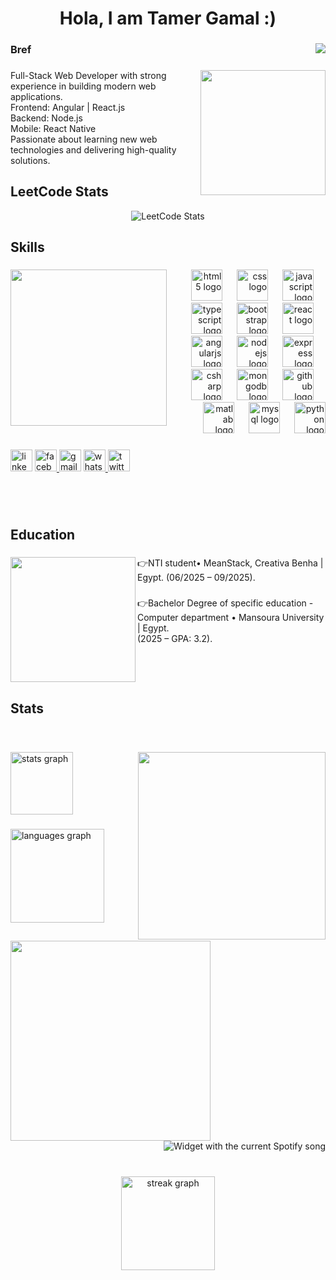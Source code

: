 <h1 align="center">Hola, I am Tamer Gamal :)</h1>

###

<img align="right" src="https://visitor-badge.laobi.icu/badge?page_id=TamerGamall.TamerGamall&left_color=darkgray&right_color=navy&left_text=Profile%20Visitors"  />

###

<h3 align="left">Bref</h3>

###

<img align="right" height="200" src="https://media.giphy.com/media/v1.Y2lkPTc5MGI3NjExbXZtdDNubHB6d2czZmJyZXFoZXprdGpsZTczejFsemNvcnF3eXQ2aCZlcD12MV9naWZzX3NlYXJjaCZjdD1n/Dh5q0sShxgp13DwrvG/giphy.gif"  />

###

<p align="left">Full-Stack Web Developer with strong experience in building modern web applications. <br>Frontend: Angular | React.js <br>Backend: Node.js <br>Mobile: React Native <br>Passionate about learning new web technologies and delivering high-quality solutions.</p>

###

<!-- <h3 align="left">...</h3> -->

###

<h4 align="left"></h4>

###
## LeetCode Stats

<p align="center">
  <img src="https://leetcard.jacoblin.cool/TamerGamal?theme=dark&font=Montserrat&ext=heatmap" alt="LeetCode Stats"/>
</p>


## Skills

###

<img align="left" height="250" src="https://media.giphy.com/media/v1.Y2lkPTc5MGI3NjExbWs4OGVhZjMzenB4MTJzamxleW5sZ2Z2bGloNWlpeTIyNjY1Zmp6ZCZlcD12MV9naWZzX3NlYXJjaCZjdD1n/66M6ZwJkTLYikvhrqZ/giphy.gif"  />

###

<div align="right">
  <img src="https://cdn.jsdelivr.net/gh/devicons/devicon/icons/html5/html5-original.svg" height="50" alt="html5 logo"  />
  <img width="15" />
  <img src="https://cdn.jsdelivr.net/gh/devicons/devicon/icons/css3/css3-original.svg" height="50" alt="css logo"  />
  <img width="15" />
  <img src="https://cdn.jsdelivr.net/gh/devicons/devicon/icons/javascript/javascript-original.svg" height="50" alt="javascript logo"  />
  <img width="15" />
  <img src="https://cdn.jsdelivr.net/gh/devicons/devicon/icons/typescript/typescript-original.svg" height="50" alt="typescript logo"  />
  <img width="15" />
  <img src="https://cdn.jsdelivr.net/gh/devicons/devicon/icons/bootstrap/bootstrap-original.svg" height="50" alt="bootstrap logo"  />
  <img width="15" />
  <img src="https://cdn.jsdelivr.net/gh/devicons/devicon/icons/react/react-original.svg" height="50" alt="react logo"  />
  <img width="15" />
  <img src="https://cdn.jsdelivr.net/gh/devicons/devicon/icons/angularjs/angularjs-original.svg" height="50" alt="angularjs logo"  />
  <img width="15" />
  <img src="https://cdn.jsdelivr.net/gh/devicons/devicon/icons/nodejs/nodejs-original.svg" height="50" alt="nodejs logo"  />
  <img width="15" />
  <img src="https://cdn.jsdelivr.net/gh/devicons/devicon/icons/express/express-original.svg" height="50" alt="express logo"  />
  <img width="15" />
  <img src="https://cdn.jsdelivr.net/gh/devicons/devicon/icons/csharp/csharp-original.svg" height="50" alt="csharp logo"  />
  <img width="15" />
  <img src="https://cdn.jsdelivr.net/gh/devicons/devicon/icons/mongodb/mongodb-original.svg" height="50" alt="mongodb logo"  />
  <img width="15" />
  <img src="https://cdn.jsdelivr.net/gh/devicons/devicon/icons/github/github-original.svg" height="50" alt="github logo"  />
  <img width="15" />
  <img src="https://cdn.jsdelivr.net/gh/devicons/devicon/icons/matlab/matlab-original.svg" height="50" alt="matlab logo"  />
  <img width="15" />
  <img src="https://cdn.jsdelivr.net/gh/devicons/devicon/icons/mysql/mysql-original.svg" height="50" alt="mysql logo"  />
  <img width="15" />
  <img src="https://cdn.jsdelivr.net/gh/devicons/devicon/icons/python/python-original.svg" height="50" alt="python logo"  />
</div>

###

<div align="left">
  <img src="https://img.shields.io/static/v1?message=LinkedIn&logo=linkedin&label=&color=0077B5&logoColor=white&labelColor=&style=plastic" height="35" alt="linkedin logo"  />
  <a href="https://www.facebook.com/tamer.gamal.520562" target="_blank">
    <img src="https://img.shields.io/static/v1?message=Facebook&logo=facebook&label=&color=1877F2&logoColor=white&labelColor=&style=plastic" height="35" alt="facebook logo"  />
  </a>
  <img src="https://img.shields.io/static/v1?message=Gmail&logo=gmail&label=&color=D14836&logoColor=white&labelColor=&style=plastic" height="35" alt="gmail logo"  />
  <a href="https://wa.link/n57jqk" target="_blank">
    <img src="https://img.shields.io/static/v1?message=Whatsapp&logo=whatsapp&label=&color=25D366&logoColor=white&labelColor=&style=plastic" height="35" alt="whatsapp logo"  />
  </a>
  <a href="https://leetcode.com/u/TamerGamal/" target="_blank">
    <img src="https://img.shields.io/static/v1?message=leetCode&logo=twitter&label=PS&color=ffa116&logoColor=white&labelColor=&style=plastic" height="35" alt="twitter logo"  />
  </a>
</div>

###

<br clear="both">

<!-- <h3 align="left">...</h3> -->

<br clear="both">

## Education

###

<img align="left" height="200" src="https://media.giphy.com/media/v1.Y2lkPTc5MGI3NjExbHAyenh6ZGw5a2pxb3pyeHFmeWpoNGc5Ymp4ZnBwMTJtMWlxMWthMSZlcD12MV9naWZzX3NlYXJjaCZjdD1n/VbnUQpnihPSIgIXuZv/giphy.gif"  />

###

<h3 align="left"></h3>

###

<p align="left">👉NTI student• MeanStack, Creativa Benha | Egypt.	(06/2025 – 09/2025).</p>

###

<p align="left">👉Bachelor Degree of specific education -Computer department • Mansoura University | Egypt.<br>(2025 – GPA: 3.2).</p>

###

<br clear="both">

<!-- <h3 align="left">...</h3> -->
## Stats

<br clear="both">

<h3 align="right"></h3>

###

<h3 align="right"></h3>

###

<img align="right" height="300" src="https://media0.giphy.com/media/v1.Y2lkPTc5MGI3NjExbDU5ZjdnNGd1amQyc2hyZDNxdjYwb21menlsZXRxbnN1ZGQyd3N2YyZlcD12MV9pbnRlcm5hbF9naWZfYnlfaWQmY3Q9Zw/GghGKaZ8JeHJx0apQC/giphy.gif"  />

###

<div align="left">
  <img src="https://github-readme-stats.vercel.app/api?username=TamerGamall&hide_title=false&hide_rank=false&show_icons=true&include_all_commits=true&count_private=true&disable_animations=false&theme=github_dark&locale=en&hide_border=true&order=1" height="100" alt="stats graph"  />
</div>

###

<div align="left">
  <img src="https://github-readme-stats.vercel.app/api/top-langs?username=TamerGamall&locale=en&hide_title=false&layout=compact&card_width=320&theme=github_dark&hide_border=true&order=2" height="150" alt="languages graph"  />
</div>


##

###

<img align="left" height="320" src="https://media.giphy.com/media/v1.Y2lkPTc5MGI3NjExYzloOWd4bjh5enR1b3d0Zm9qZGhhMnliM2RwZDBscmQzcHRiZzR6cCZlcD12MV9naWZzX3NlYXJjaCZjdD1n/4oMoIbIQrvCjm/giphy.gif"  />

###

<div align="right">
  <img src="https://spotify-recently-played-readme.vercel.app/api?user=31kibch3kj2e4vrrh57un5v3gko4&unique={true|1|on|yes}?" alt="Widget with the current Spotify song"  />
</div>

###

<br clear="both">

<div align="center">
  <img src="https://streak-stats.demolab.com?user=TamerGamall&locale=en&mode=daily&theme=dracula&hide_border=false&border_radius=5&order=3" height="150" alt="streak graph"  />
</div>

###
